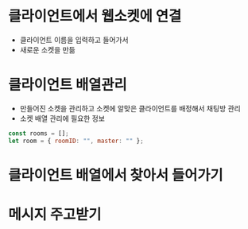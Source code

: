 # 클라이언트에서 웹소켓에 연결

- 클라이언트 이름을 입력하고 들어가서
- 새로운 소켓을 만듦

# 클라이언트 배열관리

- 만들어진 소켓을 관리하고 소켓에 알맞은 클라이언트를 배정해서
  채팅방 관리
- 소켓 배열 관리에 필요한 정보

```js
const rooms = [];
let room = { roomID: "", master: "" };
```

# 클라이언트 배열에서 찾아서 들어가기

# 메시지 주고받기
